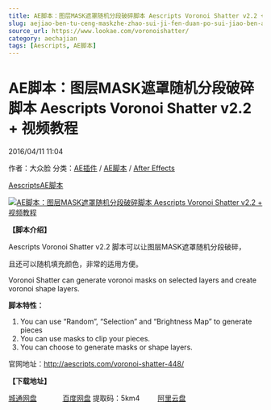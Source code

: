 ```yaml
---
title: AE脚本：图层MASK遮罩随机分段破碎脚本 Aescripts Voronoi Shatter v2.2 + 视频教程
slug: aejiao-ben-tu-ceng-maskzhe-zhao-sui-ji-fen-duan-po-sui-jiao-ben-aescripts-voronoi-shatter-v2-2-shi-pin-jiao-cheng
source_url: https://www.lookae.com/voronoishatter/
category: aechajian
tags: [Aescripts, AE脚本]
---
```

# AE脚本：图层MASK遮罩随机分段破碎脚本 Aescripts Voronoi Shatter v2.2 + 视频教程

2016/04/11 11:04

作者：大众脸
分类：[AE插件](https://www.lookae.com/after-effects/aechajian/) / [AE脚本](https://www.lookae.com/after-effects/aescripts/) / [After Effects](https://www.lookae.com/after-effects/)

[Aescripts](https://www.lookae.com/tag/aescripts/)[AE脚本](https://www.lookae.com/tag/ae%e8%84%9a%e6%9c%ac/)

[![AE脚本：图层MASK遮罩随机分段破碎脚本 Aescripts Voronoi Shatter v2.2 + 视频教程](https://www.lookae.com/wp-content/uploads/2016/04/Voronoi-Shatter.jpg "AE脚本：图层MASK遮罩随机分段破碎脚本 Aescripts Voronoi Shatter v2.2 + 视频教程-LookAE.com")](https://www.lookae.com/wp-content/uploads/2016/04/Voronoi-Shatter.jpg)

**【脚本介绍】**

Aescripts Voronoi Shatter v2.2 脚本可以让图层MASK遮罩随机分段破碎，

且还可以随机填充颜色，非常的适用方便。

Voronoi Shatter can generate voronoi masks on selected layers and create voronoi shape layers.

**脚本特性：**

1. You can use “Random”, “Selection” and “Brightness Map” to generate pieces
2. You can use masks to clip your pieces.
3. You can choose to generate masks or shape layers.

官网地址：http://aescripts.com/voronoi-shatter-448/

**【下载地址】**

[城通网盘](http://lookae.ctfile.com/fs/HHn147940016)             [百度网盘](https://pan.baidu.com/s/1BwTDj_FRSBp9rknjVk80oQ?pwd=5km4) 提取码：5km4         [阿里云盘](https://www.alipan.com/s/u7K14wAhj4j)
